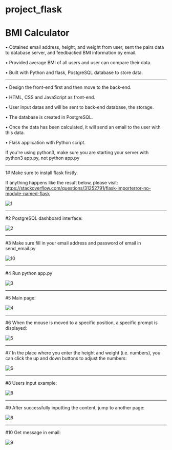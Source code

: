 # project_flask

# BMI Calculator

•	Obtained email address, height, and weight from user, sent the pairs data to database server, and feedbacked BMI information by email.

•	Provided average BMI of all users and user can compare their data.

•	Built with Python and flask, PostgreSQL database to store data.


***********************************************************************************************************************************************************************************


•	Design the front-end first and then move to the back-end.

•	HTML, CSS and JavaScript as front-end.

•	User input datas and will be sent to back-end database, the storage.

•	The database is created in PostgreSQL.

•	Once the data has been calculated, it will send an email to the user with this data.

•	Flask application with Python script.

If you're using python3, make sure you are starting your server with python3 app.py, not python app.py


***********************************************************************************************************************************************************************************

1# Make sure to install flask firstly.

If anything happens like the result below, please visit: https://stackoverflow.com/questions/31252791/flask-importerror-no-module-named-flask


![1](https://user-images.githubusercontent.com/61263191/146024324-bc5693dd-c7ba-4952-8f1e-d872a71d14cc.jpg)

***********************************************************************************************************************************************************************************

#2 PostgreSQL dashboard interface:

![2](https://user-images.githubusercontent.com/61263191/146024558-fdcfae61-9693-493c-862c-59ca9656e6d5.jpg)

***********************************************************************************************************************************************************************************

#3 Make sure fill in your email address and password of email in send_email.py

![10](https://user-images.githubusercontent.com/61263191/146024952-54155bff-5692-4bdd-9b41-a5e6fb088491.png)


***********************************************************************************************************************************************************************************
#4 Run python app.py

![3](https://user-images.githubusercontent.com/61263191/146025074-4a752a45-eb06-49b1-9c1d-ad9af66af413.jpg)


***********************************************************************************************************************************************************************************
#5 Main page:

![4](https://user-images.githubusercontent.com/61263191/146025215-1cdd0cba-e50f-4d05-b63e-8492fa7476b2.jpg)

***********************************************************************************************************************************************************************************

#6 When the mouse is moved to a specific position, a specific prompt is displayed:

![5](https://user-images.githubusercontent.com/61263191/146025421-a150c018-9d13-4312-ad05-bf9aba648b46.jpg)

***********************************************************************************************************************************************************************************

#7 In the place where you enter the height and weight (i.e. numbers), you can click the up and down buttons to adjust the numbers:

![6](https://user-images.githubusercontent.com/61263191/146025650-9bd2c5ad-c9ee-4189-a1a9-87ce93be59e0.jpg)


***********************************************************************************************************************************************************************************

#8 Users input example:

![8](https://user-images.githubusercontent.com/61263191/146025863-f2826ec6-4675-4897-ae0f-9eed02041066.jpg)

***********************************************************************************************************************************************************************************

#9 After successfully inputting the content, jump to another page:

![8](https://user-images.githubusercontent.com/61263191/146026152-c8db0291-d498-4a84-8ab5-c57e7a158115.jpg)

***********************************************************************************************************************************************************************************

#10 Get message in email:

![9](https://user-images.githubusercontent.com/61263191/146026202-05000efd-7411-4a0d-b54e-efd5d60282ef.jpg)


